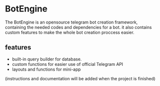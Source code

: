 # BotEngine
The BotEngine is an opensource telegram bot creation framework, containing the needed codes and dependencies for a bot. it also contains custom features to make the whole bot creation proccess easier.

## features
- built-in query builder for database.
- custom functions for easier use of official Telegram API
- layouts and functions for mini-app

(instructions and documentation will be added when the project is finished)
